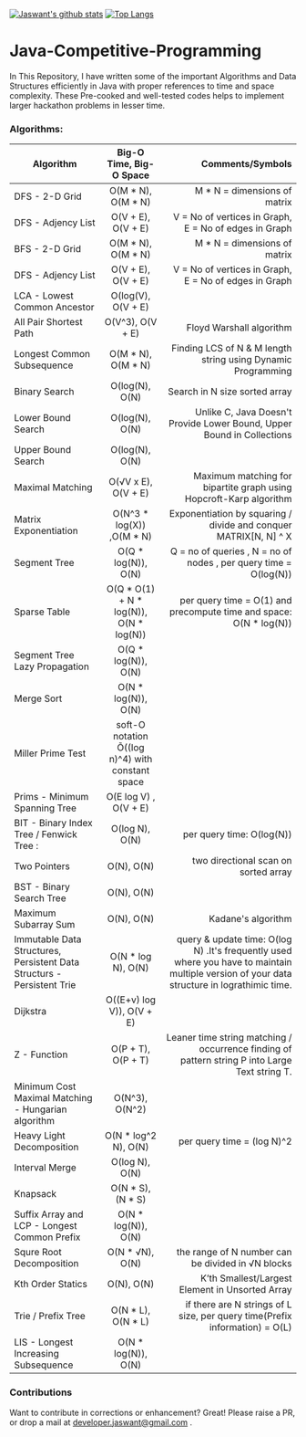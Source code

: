 [![Jaswant's github stats](https://github-readme-stats.vercel.app/api?username=joney000)]()
[![Top Langs](https://github-readme-stats.vercel.app/api/top-langs/?username=joney000&layout=compact)]()

# Java-Competitive-Programming

In This Repository, I have written some of the important Algorithms and Data Structures efficiently in Java with proper references to time and space complexity. These Pre-cooked and well-tested codes helps to implement larger hackathon problems in lesser time.
 
### Algorithms:
| Algorithm        | Big-O Time, Big-O Space           | Comments/Symbols  |
| ------------- |:-------------:| -----:|
| DFS - 2-D Grid | O(M * N), O(M * N) | M * N = dimensions of matrix
| DFS - Adjency List | O(V + E), O(V + E) | V = No of vertices in Graph, E = No of edges in Graph
| BFS - 2-D Grid | O(M * N), O(M * N)|  M * N = dimensions of matrix
| DFS - Adjency List| O(V + E), O(V + E) | V = No of vertices in Graph,  E = No of edges in Graph
| LCA - Lowest Common Ancestor| O(log(V), O(V + E)
| All Pair Shortest Path  |  O(V^3), O(V + E) | Floyd Warshall algorithm
| Longest Common Subsequence | O(M * N), O(M * N)| Finding LCS of N & M length string using Dynamic Programming
| Binary Search| O(log(N), O(N) | Search in N size sorted array
| Lower Bound Search | O(log(N), O(N) | Unlike C, Java Doesn't Provide Lower Bound, Upper Bound in Collections
| Upper Bound Search | O(log(N), O(N) | 
| Maximal Matching | O(√V x E), O(V + E) | Maximum matching for bipartite graph using Hopcroft-Karp algorithm 
| Matrix Exponentiation | O(N^3 * log(X)) ,O(M * N)| Exponentiation by squaring / divide and conquer MATRIX[N, N] ^ X
| Segment Tree  | O(Q * log(N)), O(N) | Q = no of queries , N = no of nodes , per query time = O(log(N))
| Sparse Table  | O(Q * O(1) + N * log(N)), O(N * log(N)) | per query time = O(1) and precompute time and space: O(N * log(N))
| Segment Tree Lazy Propagation|  O(Q * log(N)), O(N)
| Merge Sort| O(N * log(N)), O(N) | 
| Miller Prime Test | soft-O notation Õ((log n)^4) with constant space
| Prims - Minimum Spanning Tree | O(E log V) , O(V + E)
| BIT - Binary Index Tree / Fenwick Tree :| O(log N), O(N) |  per query time: O(log(N))
| Two Pointers | O(N), O(N) | two directional scan on sorted array
| BST - Binary Search Tree| O(N), O(N) | 
| Maximum Subarray Sum| O(N), O(N) |  Kadane's algorithm
| Immutable Data Structures, Persistent Data Structurs -  Persistent Trie| O(N * log N), O(N)| query & update time: O(log N) .It's frequently used where you have to maintain multiple version of your data structure in lograthimic time.
| Dijkstra | O((E+v) log V)), O(V + E)
| Z - Function | O(P + T), O(P + T) | Leaner time string matching / occurrence finding of pattern string P into Large Text string T.
| Minimum Cost Maximal Matching - Hungarian algorithm | O(N^3), O(N^2)
| Heavy Light Decomposition | O(N * log^2 N), O(N)| per query time = (log N)^2
| Interval Merge| O(log N), O(N)
| Knapsack| O(N * S), (N * S)
| Suffix Array and LCP - Longest Common Prefix| O(N * log(N)), O(N)
| Squre Root Decomposition| O(N * √N), O(N) | the range of N number can be divided in √N blocks
| Kth Order Statics|O(N), O(N) | K’th Smallest/Largest Element in Unsorted Array
| Trie / Prefix Tree| O(N * L), O(N * L)| if there are N strings of L size, per query time(Prefix information) = O(L) 
| LIS - Longest Increasing Subsequence| O(N * log(N)), O(N)

### Contributions

Want to contribute in corrections or enhancement? Great!
Please raise a PR, or drop a mail at developer.jaswant@gmail.com .

